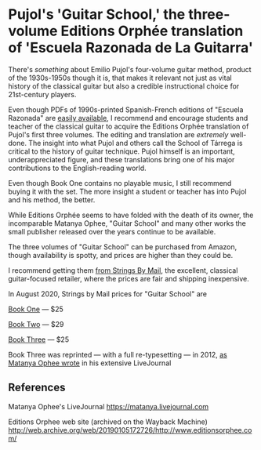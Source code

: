 # Pujol's 'Guitar School,' the three-volume Editions Orphée translation of 'Escuela Razonada de La Guitarra'

There's *something* about Emilio Pujol's four-volume guitar method, product of the 1930s-1950s though it is, that makes it relevant not just as vital history of the classical guitar but also a credible instructional choice for 21st-century players.

Even though PDFs of 1990s-printed Spanish-French editions of "Escuela Razonada" are [easily available](http://biblio.upmx.mx/library/index.php?title=310329&lang=es&query=@title=Special:GSMSearchPage@process=@titulo=@autor=pujol@keywords=@material=@ubicacion=@sortby=sorttitle@mode=&recnum=14&mode=), I recommend and encourage students and teacher of the classical guitar to acquire the Editions Orphée translation of Pujol's first three volumes. The editing and translation are *extremely* well-done. The insight into what Pujol and others call the School of Tárrega is critical to the history of guitar technique. Pujol himself is an important, underappreciated figure, and these translations bring one of his major contributions to the English-reading world.

Even though Book One contains no playable music, I still recommend buying it with the set. The more insight a student or teacher has into Pujol and his method, the better.

While Editions Orphée seems to have folded with the death of its owner, the incomparable Matanya Ophee, "Guitar School" and many other works the small publisher released over the years continue to be available.

The three volumes of "Guitar School" can be purchased from Amazon, though availability is spotty, and prices are higher than they could be.

I recommend getting them [from Strings By Mail](https://www.stringsbymail.com/sheet-music-3/classical-guitar-168/methods-etudes-1483/m-r-1517/pujol-emilio-1527/), the excellent, classical guitar-focused retailer, where the prices are fair and shipping inexpensive.

In August 2020, Strings by Mail prices for "Guitar School" are 

[Book One](https://www.stringsbymail.com/pujol-guitar-school-a-theoretical-practical-method-for-the-guitar-vol-1-5317.html) ­— $25

[Book Two](https://www.stringsbymail.com/pujol-guitar-school-a-theoretical-practical-method-for-the-guitar-vol-2-5316.html) — $29

[Book Three](https://www.stringsbymail.com/pujol-guitar-school-a-theoretical-practical-method-for-the-guitar-vol-3-5318.html) — $25

Book Three was reprinted — with a full re-typesetting — in 2012, [as Matanya Ophee wrote](https://matanya.livejournal.com/123740.html) in his extensive LiveJournal

## References

Matanya Ophee's LiveJournal <https://matanya.livejournal.com>

Editions Orphee web site (archived on the Wayback Machine) <http://web.archive.org/web/20190105172726/http://www.editionsorphee.com/>
